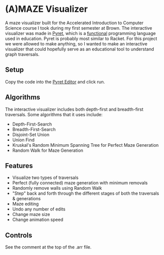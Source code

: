 # (A)MAZE Visualizer
A maze visualizer built for the Accelerated Introduction to Computer Science course I took during my first semester at Brown. The interactive visualizer was made in [Pyret](https://pyret.org/index.html), which is a [functional](https://en.wikipedia.org/wiki/Functional_programming) programming language used in education. Pyret is probably most similar to Racket. For this project we were allowed to make anything, so I wanted to make an interactive visualizer that could hopefully serve as an educational tool to understand graph traversals.

## Setup
Copy the code into the [Pyret Editor](https://code.pyret.org/editor) and click run.

## Algorithms

The interactive visualizer includes both depth-first and breadth-first traversals. Some algorithms that it uses include:
- Depth-First-Search
- Breadth-First-Search
- Disjoint-Set Union
- Union Find
- Kruskal's Random Minimum Spanning Tree for Perfect Maze Generation
- Random Walk for Maze Generation

## Features
- Visualize two types of traversals
- Perfect (fully connected) maze generation with minimum removals
- Randomly remove walls using Random Walk
- "Step" back and forth through the different stages of both the traversals & generations
- Maze editing
- Undo any number of edits
- Change maze size
- Change animation speed

## Controls
See the comment at the top of the .arr file.
